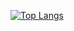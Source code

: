 [![Top Langs](https://github-readme-stats.vercel.app/api/top-langs/?username=khephren111&langs_count=8)](https://github.com/anuraghazra/github-readme-stats)
